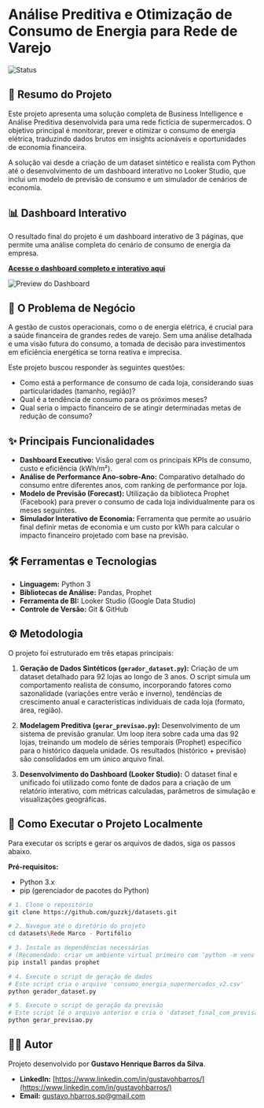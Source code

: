 # Análise Preditiva e Otimização de Consumo de Energia para Rede de Varejo

![Status](./img/preview_dashboard.png)

## 📄 Resumo do Projeto

Este projeto apresenta uma solução completa de Business Intelligence e Análise Preditiva desenvolvida para uma rede fictícia de supermercados. O objetivo principal é monitorar, prever e otimizar o consumo de energia elétrica, traduzindo dados brutos em insights acionáveis e oportunidades de economia financeira.

A solução vai desde a criação de um dataset sintético e realista com Python até o desenvolvimento de um dashboard interativo no Looker Studio, que inclui um modelo de previsão de consumo e um simulador de cenários de economia.

## 📊 Dashboard Interativo

O resultado final do projeto é um dashboard interativo de 3 páginas, que permite uma análise completa do cenário de consumo de energia da empresa.

**[Acesse o dashboard completo e interativo aqui](https://lookerstudio.google.com/reporting/70a0371c-7d8f-4512-bce6-a38106fa19fe)**


![Preview do Dashboard](https://drive.google.com/file/d/1V-DxizCY-gQ5B4DXHm604XFQpniKu9-N/view?usp=sharing)

## 🎯 O Problema de Negócio

A gestão de custos operacionais, como o de energia elétrica, é crucial para a saúde financeira de grandes redes de varejo. Sem uma análise detalhada e uma visão futura do consumo, a tomada de decisão para investimentos em eficiência energética se torna reativa e imprecisa.

Este projeto buscou responder às seguintes questões:
* Como está a performance de consumo de cada loja, considerando suas particularidades (tamanho, região)?
* Qual é a tendência de consumo para os próximos meses?
* Qual seria o impacto financeiro de se atingir determinadas metas de redução de consumo?

## ✨ Principais Funcionalidades

* **Dashboard Executivo:** Visão geral com os principais KPIs de consumo, custo e eficiência (kWh/m²).
* **Análise de Performance Ano-sobre-Ano:** Comparativo detalhado do consumo entre diferentes anos, com ranking de performance por loja.
* **Modelo de Previsão (Forecast):** Utilização da biblioteca Prophet (Facebook) para prever o consumo de cada loja individualmente para os meses seguintes.
* **Simulador Interativo de Economia:** Ferramenta que permite ao usuário final definir metas de economia e um custo por kWh para calcular o impacto financeiro projetado com base na previsão.

## 🛠️ Ferramentas e Tecnologias

* **Linguagem:** Python 3
* **Bibliotecas de Análise:** Pandas, Prophet
* **Ferramenta de BI:** Looker Studio (Google Data Studio)
* **Controle de Versão:** Git & GitHub

## ⚙️ Metodologia

O projeto foi estruturado em três etapas principais:

1.  **Geração de Dados Sintéticos (`gerador_dataset.py`):** Criação de um dataset detalhado para 92 lojas ao longo de 3 anos. O script simula um comportamento realista de consumo, incorporando fatores como sazonalidade (variações entre verão e inverno), tendências de crescimento anual e características individuais de cada loja (formato, área, região).

2.  **Modelagem Preditiva (`gerar_previsao.py`):** Desenvolvimento de um sistema de previsão granular. Um loop itera sobre cada uma das 92 lojas, treinando um modelo de séries temporais (Prophet) específico para o histórico daquela unidade. Os resultados (histórico + previsão) são consolidados em um único arquivo final.

3.  **Desenvolvimento do Dashboard (Looker Studio):** O dataset final e unificado foi utilizado como fonte de dados para a criação de um relatório interativo, com métricas calculadas, parâmetros de simulação e visualizações geográficas.

## 🚀 Como Executar o Projeto Localmente

Para executar os scripts e gerar os arquivos de dados, siga os passos abaixo.

**Pré-requisitos:**
* Python 3.x
* pip (gerenciador de pacotes do Python)

```bash
# 1. Clone o repositório
git clone https://github.com/guzzkj/datasets.git

# 2. Navegue até o diretório do projeto
cd datasets\Rede Marco - Portifólio

# 3. Instale as dependências necessárias
# (Recomendado: criar um ambiente virtual primeiro com 'python -m venv venv' e '.\venv\Scripts\activate')
pip install pandas prophet

# 4. Execute o script de geração de dados
# Este script cria o arquivo 'consumo_energia_supermercados_v2.csv'
python gerador_dataset.py

# 5. Execute o script de geração da previsão
# Este script lê o arquivo anterior e cria o 'dataset_final_com_previsao_por_loja.csv'
python gerar_previsao.py
```

## 👨‍💻 Autor

Projeto desenvolvido por **Gustavo Henrique Barros da Silva**.

* **LinkedIn:** [https://www.linkedin.com/in/gustavohbarros/](https://www.linkedin.com/in/gustavohbarros/)
* **Email:** [gustavo.hbarros.sp@gmail.com](mailto:gustavo.hbarros.sp@gmail.com)